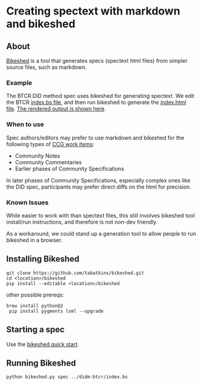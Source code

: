 # Creating spectext with markdown and bikeshed

## About

[Bikeshed](https://github.com/tabatkins/bikeshed) is a tool that generates specs (spectext html files) from simpler source files, such as markdown.

### Example

The BTCR DID method spec uses bikeshed for generating spectext. We edit the BTCR [index.bs file](https://github.com/w3c-ccg/didm-btcr/blob/gh-pages/index.bs), and then run bikeshed to generate the [index.html file](https://github.com/w3c-ccg/didm-btcr/blob/gh-pages/index.html). [The rendered output is shown here](https://w3c-ccg.github.io/didm-btcr/).

### When to use

Spec authors/editors may prefer to use markdown and bikeshed for the following types of [CCG work items](https://docs.google.com/document/d/1vj811aUbs8GwZUNo-LIFBHafsz4rZTSnRtPv7RQaqNc):

- Community Notes
- Community Commentaries
- Earlier phases of Community Specifications

In later phases of Community Specifications, especially complex ones like the DID spec, participants may prefer direct diffs on the html for precision. 

### Known Issues

While easier to work with than spectext files, this still involves bikeshed tool install/run instructions, and therefore is not non-dev friendly. 

As a workaround, we could stand up a generation tool to allow people to run bikeshed in a browser.

## Installing Bikeshed
```
git clone https://github.com/tabatkins/bikeshed.git
cd <location>/bikeshed
pip install --editable <location>/bikeshed
```

other possible prereqs:
```
brew install python@2
 pip install pygments lxml --upgrade
```

## Starting a spec

Use the [bikeshed quick start](https://github.com/tabatkins/bikeshed/blob/master/docs/quick-start.md).

## Running Bikeshed

```
python bikeshed.py spec ../didm-btcr/index.bs
```
